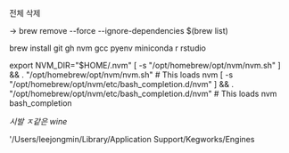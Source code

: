 
전체 삭제

-> brew remove --force --ignore-dependencies $(brew list)


brew install git gh nvm gcc pyenv miniconda r rstudio



export NVM_DIR="$HOME/.nvm"
  [ -s "/opt/homebrew/opt/nvm/nvm.sh" ] && \. "/opt/homebrew/opt/nvm/nvm.sh"  # This loads nvm
  [ -s "/opt/homebrew/opt/nvm/etc/bash_completion.d/nvm" ] && \. "/opt/homebrew/opt/nvm/etc/bash_completion.d/nvm"  # This loads nvm bash_completion


_시발 ㅈ같은 wine_

'/Users/leejongmin/Library/Application Support/Kegworks/Engines